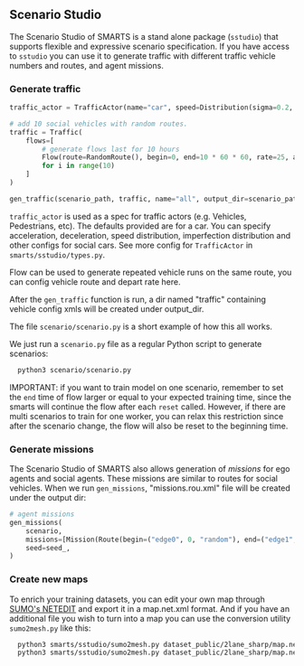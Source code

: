 ## Scenario Studio

The Scenario Studio of SMARTS is a stand alone package (`sstudio`) that supports flexible and expressive scenario specification.
If you have access to `sstudio` you can use it to generate traffic with different traffic vehicle numbers and routes, and agent missions.

### Generate traffic
```python
traffic_actor = TrafficActor(name="car", speed=Distribution(sigma=0.2, mean=0.8),)

# add 10 social vehicles with random routes.
traffic = Traffic(
    flows=[
        # generate flows last for 10 hours
        Flow(route=RandomRoute(), begin=0, end=10 * 60 * 60, rate=25, actors={traffic_actor: 1},)
        for i in range(10)
    ]
)

gen_traffic(scenario_path, traffic, name="all", output_dir=scenario_path, seed=seed_, overwrite=True)
```
`traffic_actor` is used as a spec for traffic actors (e.g. Vehicles, Pedestrians, etc). The defaults provided are for a car.
You can specify acceleration, deceleration, speed distribution, imperfection distribution and other configs for social cars.
See more config for `TrafficActor` in `smarts/sstudio/types.py`.

Flow can be used to generate repeated vehicle runs on the same route, you can config vehicle route and depart rate here. 

After the `gen_traffic` function is run, a dir named "traffic" containing vehicle config xmls will be created under output_dir.
 

The file `scenario/scenario.py` is a short example of how this all works.

We just run a `scenario.py` file as a regular Python script to generate scenarios:

```bash
  python3 scenario/scenario.py
```

IMPORTANT: if you want to train model on one scenario, remember to set the `end` time of flow larger or equal to your expected
training time, since the smarts will continue the flow after each `reset` called. However, if there are multi scenarios to train
for one worker, you can relax this restriction since after the scenario change, the flow will also be reset to the beginning time.

### Generate missions
The Scenario Studio of SMARTS also allows generation of *missions* for ego agents and social agents. These missions are similar
to routes for social vehicles. When we run `gen_missions`, "missions.rou.xml" file will be created under the output dir:
```python
# agent missions
gen_missions(
    scenario,
    missions=[Mission(Route(begin=("edge0", 0, "random"), end=("edge1", 0, "max"),)),],
    seed=seed_,
)
```

### Create new maps
To enrich your training datasets, you can edit your own map through [SUMO's NETEDIT](https://sumo.dlr.de/docs/NETEDIT.html) and export it in a map.net.xml format.
And if you have an additional file you wish to turn into a map you can use the conversion utility `sumo2mesh.py` like this:

```bash
  python3 smarts/sstudio/sumo2mesh.py dataset_public/2lane_sharp/map.net.xml dataset_public/2lane_sharp/map.glb --format=glb
  python3 smarts/sstudio/sumo2mesh.py dataset_public/2lane_sharp/map.net.xml dataset_public/2lane_sharp/map.egg --format=egg
```
